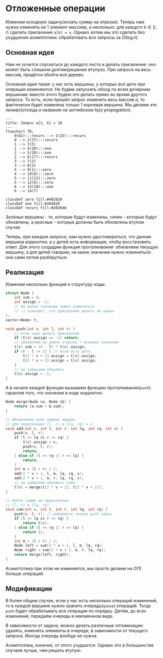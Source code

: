 # Отложенные операции
Изменим исходную задачу(искать сумму на отрезке). Теперь нам нужно изменять не 1 элемент массива, а несколько: для каждого $k \in [l, r)$ сделать присвоение `a[k] = x`. Однако хотим мы это сделать без ухудшения асимптотики: обрабатовать все запросы за $O(\log{n})$.

## Основная идея
Нам не хочется спускаться до каждого листа и делать присвоение: оно может быть слишком долгим(решение втупую). При запросе на весь массив, придётся обойти всё дерево.

Основная идея такая: у нас есть вершины, у которых все дети при операции изменяются. Не будем запускать обход по всем дочерним вершинам: вместо этого будем это делать прямо во время другого запроса. То есть, если пришёл запрос изменить весь массив $a$, то фактически будет изменена только 1 корневая вершина. Мы делаем это *лениво*(отсюда и название на английском *lazy propagation*).
```mermaid
---
title: Запрос a[2, 6] = 10
---
flowchart TD;
	0(62):::recurs --> 1(25):::recurs
	0 --> 2(37):::recurs
	1 --> 3(5)
	1 --> 4(20):::one
	2 --> 5(20):::one
	2 --> 6(17):::recurs
	3 --> 7(2)
	3 --> 8(3)
	4 --> 9(1):::zero
	4 --> 10(8):::zero
	5 --> 11(12):::zero
	5 --> 12(6):::zero
	6 --> 13(10):::one
	6 --> 14(7)

classDef zero fill:#402020
classDef one fill:#204020
classDef recurs fill:#202040
```
*Зелёные* вершины - те, которые будут изменены, *синие* - которые будут обновлены, а *красные* - которые должны быть обновлены втупом случае.

Теперь, при каждом запросе, нам нужно удостовериться, что данная вершина *корректна*, а у детей есть информация, чтобы восстановить ответ. Для этого создадим функция *проталкивания*: обновляем текущую вершину, а для детей говорим, на какое значение нужно измениться: они сами потом разберуться.

## Реализация
Изменим несколько функций и структуру ноды:
```c++
struct Node {
	int sum = 0;
	int assign = -1;
	// На какое значение нужно измениться
	// -1 означает, что присвоения делать не нужно
};
vector<Node> t;

void push(int v, int l, int r) {
	// если надо делать присвоение
	if (t[v].assign == -1) return;
	// обновляем на длину отрезка * искомое значение
	t[v].sum = (r - l) * t[v].assign;
	if (r - l != 1) { // если есть дети
		t[2 * v + 1].assign = t[v].assign;
		t[2 * v + 2].assign = t[v].assign;
	}
	// не забываем обнулить
	t[v].assign = -1;
}
```

А в начале каждой функции вызываем функцию проталкивания(`push`): гарантия того, что значение в ноде корректно.
```c++
Node merge(Node &a, Node &b) {
	return {a.sum + b.sum};
}

// Обновление всех нужных вершин
// для пересечения [l, r) и [lq, rq) = x
void add(int v, int l, int r, int lq, int rq, int x) {
	push(v, l, r);
	if (l >= lq && r <= rq) {
		t[v].assign = x;
		push(v, l, r);
		return;
	} else if (l >= rq || r <= lq) {
		return;
	}
	int m = (l + r) / 2;
	add(2 * v + 1, l, m, lq, rq, x);
	add(2 * v + 2, m, r, lq, rq, x);
	// не забываем обновить себя
	t[v] = merge(t[2 * v + 1], t[2 * v + 2]);
}

// Найти сумму на пересечении
// [l, r) и [lq, rq)
void sum(int v, int l, int r, int lq, int rq) {
	push(v, l, r); // добавился только push здесь
	if (l >= lq && r <= rq) {
		return t[v];
	} else if (l >= rq || r <= lq) {
		return {};
	}
	int m = (l + r) / 2;
	Node left = sum(2 * v + 1, l, m, lq, rq);
	Node right = sum(2 * v + 2, m, r, lq, rq);
	return merge(left, right);
}
```

Асимптотика при этом не изменяется, мы просто делаем на $O(1)$ больше операций.

## Модификации
В более общем случае, если у нас есть несколько операций изменений, то в каждой вершине нужно хранить очередь(`queue`) операций. Тогда `push` будет обрабатывать все операции по порядку. Детям, до всех изменений, передаём очередь в неизменном виде.

В зависимости от задачи, можно делать различные оптимизации: удалять, изменять элементы в очереди, в зависимости от текущего запроса. Иногда очередь вообще не нужна.

Асимптотика, конечно, от этого ухудшится. Однако это в большинстве случаев лучше, чем решать втупую.